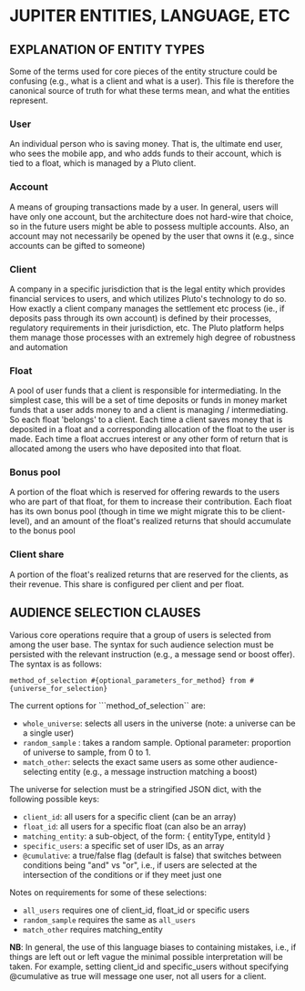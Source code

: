 # JUPITER ENTITIES, LANGUAGE, ETC

## EXPLANATION OF ENTITY TYPES

Some of the terms used for core pieces of the entity structure could be confusing (e.g., what is a client and what is a user).
This file is therefore the canonical source of truth for what these terms mean, and what the entities represent.

### User

An individual person who is saving money. That is, the ultimate end user, who sees the mobile app, and who adds funds to their
account, which is tied to a float, which is managed by a Pluto client.

### Account

A means of grouping transactions made by a user. In general, users will have only one account, but the architecture does not hard-wire
that choice, so in the future users might be able to possess multiple accounts. Also, an account may not necessarily be opened by the
user that owns it (e.g., since accounts can be gifted to someone)

### Client

A company in a specific jurisdiction that is the legal entity which provides financial services to users, and which utilizes Pluto's 
technology to do so. How exactly a client company manages the settlement etc process (ie., if deposits pass through its own account)
is defined by their processes, regulatory requirements in their jurisdiction, etc. The Pluto platform helps them manage those processes
with an extremely high degree of robustness and automation

### Float

A pool of user funds that a client is responsible for intermediating. In the simplest case, this will be a set of time deposits or funds
in money market funds that a user adds money to and a client is managing / intermediating. So each float 'belongs' to a client. Each time
a client saves money that is deposited in a float and a corresponding allocation of the float to the user is made. Each time a float 
accrues interest or any other form of return that is allocated among the users who have deposited into that float.

### Bonus pool

A portion of the float which is reserved for offering rewards to the users who are part of that float, for them to increase their 
contribution. Each float has its own bonus pool (though in time we might migrate this to be client-level), and an amount of the 
float's realized returns that should accumulate to the bonus pool

### Client share

A portion of the float's realized returns that are reserved for the clients, as their revenue. This share is configured per client
and per float.

## AUDIENCE SELECTION CLAUSES

Various core operations require that a group of users is selected from among the user base. The syntax for such audience selection must be persisted with the relevant instruction (e.g., a message send or boost offer). The syntax is as follows:

```method_of_selection #{optional_parameters_for_method} from #{universe_for_selection}```

The current options for ```method_of_selection`` are:

* `whole_universe`: selects all users in the universe (note: a universe can be a single user) 
* `random_sample` : takes a random sample. Optional parameter: proportion of universe to sample, from 0 to 1.
* `match_other`: selects the exact same users as some other audience-selecting entity (e.g., a message instruction matching a boost)

The universe for selection must be a stringified JSON dict, with the following possible keys:

* `client_id`: all users for a specific client (can be an array)
* `float_id`: all users for a specific float (can also be an array)
* `matching_entity`: a sub-object, of the form: { entityType, entityId }
* `specific_users`: a specific set of user IDs, as an array
* `@cumulative`: a true/false flag (default is false) that switches between conditions being "and" vs "or", i.e., if users are selected at the intersection of the conditions or if they meet just one

Notes on requirements for some of these selections:

* `all_users` requires one of client_id, float_id or specific users
* `random_sample` requires the same as `all_users`
* `match_other` requires matching_entity

**NB**: In general, the use of this language biases to containing mistakes, i.e., if things are left out or left vague the minimal possible interpretation will be taken. For example, setting client_id and specific_users without specifying @cumulative as true will message one user, not all users for a client.

